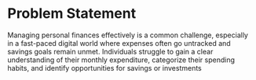 # Problem Statement

Managing personal finances effectively is a common challenge, especially in a fast-paced digital world where expenses often go untracked and savings goals remain unmet. Individuals struggle to gain a clear understanding of their monthly expenditure, categorize their spending habits, and identify opportunities for savings or investments
